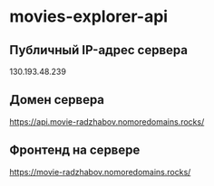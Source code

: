 # movies-explorer-api

## Публичный IP-адрес сервера

130.193.48.239

## Домен сервера

https://api.movie-radzhabov.nomoredomains.rocks/

## Фронтенд на сервере

https://movie-radzhabov.nomoredomains.rocks/


